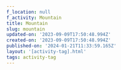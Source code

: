 ```yaml
---
f_location: null
f_activity: Mountain
title: Mountain
slug: mountain
updated-on: '2023-09-09T17:50:48.994Z'
created-on: '2023-09-09T17:50:48.994Z'
published-on: '2024-01-21T11:33:59.165Z'
layout: '[activity-tag].html'
tags: activity-tag
---
```



